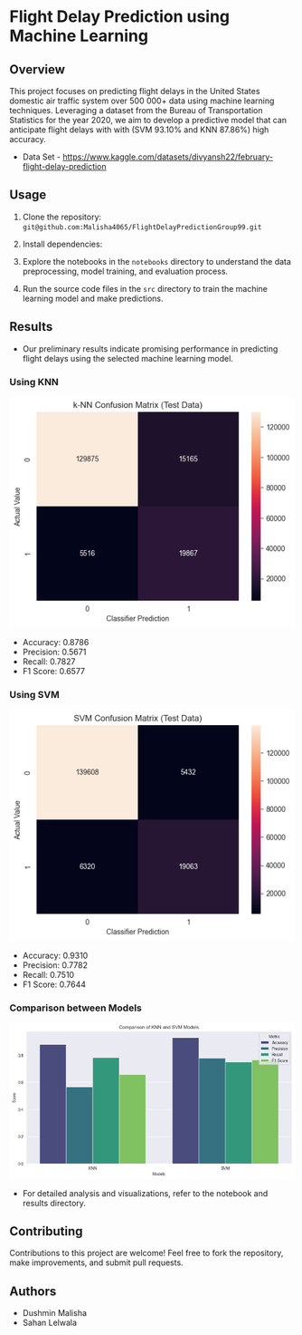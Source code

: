 # Flight Delay Prediction using Machine Learning

## Overview

This project focuses on predicting flight delays in the United States domestic air traffic system over 500 000+ data using machine learning techniques. Leveraging a dataset from the Bureau of Transportation Statistics for the year 2020, we aim to develop a predictive model that can anticipate flight delays with  with (SVM 93.10% and KNN 87.86%)  high accuracy.
- Data Set - https://www.kaggle.com/datasets/divyansh22/february-flight-delay-prediction

## Usage

1. Clone the repository:
`git@github.com:Malisha4065/FlightDelayPredictionGroup99.git`

2. Install dependencies:

3. Explore the notebooks in the `notebooks` directory to understand the data preprocessing, model training, and evaluation process.

4. Run the source code files in the `src` directory to train the machine learning model and make predictions.

## Results

- Our preliminary results indicate promising performance in predicting flight delays using the selected machine learning model.

### Using KNN
![KNN_results](./images/KNNConfutionMatrtix.png) 

- Accuracy: 0.8786
- Precision: 0.5671
- Recall: 0.7827
- F1 Score: 0.6577

### Using SVM
![SVM_Results](./images/SVMConfusionMatrix.png)

- Accuracy: 0.9310
- Precision: 0.7782
- Recall: 0.7510
- F1 Score: 0.7644



### Comparison between Models
![Comparison](./images/comparison.png)

- For detailed analysis and visualizations, refer to the notebook and results directory.

## Contributing

Contributions to this project are welcome! Feel free to fork the repository, make improvements, and submit pull requests.


## Authors

- Dushmin Malisha
- Sahan Lelwala 
